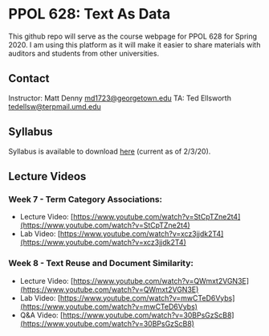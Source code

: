 # PPOL 628: Text As Data

This github repo will serve as the course webpage for PPOL 628 for Spring 2020. I am using this platform as it will make it easier to share materials with auditors and students from other universities. 

## Contact

Instructor: Matt Denny <md1723@georgetown.edu> 
TA: Ted Ellsworth <tedellsw@terpmail.umd.edu>

## Syllabus
Syllabus is available to download [here](https://github.com/matthewjdenny/PPOL_628_Text_As_Data/blob/master/PPOL_628_Syllabus.pdf) (current as of 2/3/20).

## Lecture Videos 

### Week 7 - Term Category Associations:
* Lecture Video: [https://www.youtube.com/watch?v=StCpTZne2t4](https://www.youtube.com/watch?v=StCpTZne2t4)
* Lab Video: [https://www.youtube.com/watch?v=xcz3jjdk2T4](https://www.youtube.com/watch?v=xcz3jjdk2T4)

### Week 8 - Text Reuse and Document Similarity:
* Lecture Video: [https://www.youtube.com/watch?v=QWmxt2VGN3E](https://www.youtube.com/watch?v=QWmxt2VGN3E)
* Lab Video: [https://www.youtube.com/watch?v=mwCTeD6Vybs](https://www.youtube.com/watch?v=mwCTeD6Vybs)
* Q&A Video: [https://www.youtube.com/watch?v=30BPsGzScB8](https://www.youtube.com/watch?v=30BPsGzScB8)

